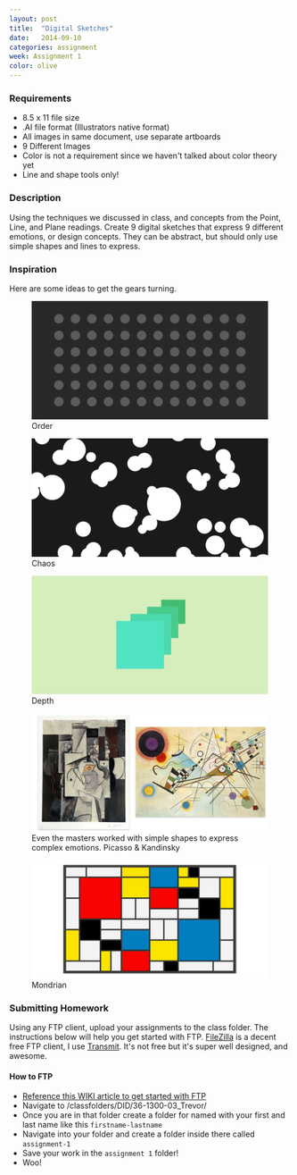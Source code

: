 ```yaml
---
layout: post
title:  "Digital Sketches"
date:   2014-09-10
categories: assignment
week: Assignment 1
color: olive
---
```


### Requirements
- 8.5 x 11 file size
- .AI file format (Illustrators native format)
- All images in same document, use separate artboards
- 9 Different Images
- Color is not a requirement since we haven't talked about color theory yet
- Line and shape tools only!

### Description
Using the techniques we discussed in class, and concepts from the Point, Line, and Plane readings. Create 9 digital sketches that express 9 different emotions, or design concepts. They can be abstract, but should only use simple shapes and lines to express.

### Inspiration
Here are some ideas to get the gears turning.

<figure>
  <img src="/images/week1/assignment-order.png" alt="">
  <figcaption>Order</figcaption>
</figure>

<figure>
  <img src="/images/week1/assignment-chaos.png" alt="">
  <figcaption>Chaos</figcaption>
</figure>

<figure>
  <img src="/images/week1/assignment-depth.png" alt="">
  <figcaption>Depth</figcaption>
</figure>

<figure>
  <img src="/images/week1/assignment-masters.jpg" alt="">
  <figcaption>Even the masters worked with simple shapes to express complex emotions. Picasso & Kandinsky</figcaption>
</figure>

<figure>
  <img src="/images/week1/assignment-masters-2.jpg" alt="">
  <figcaption>Mondrian</figcaption>
</figure>

### Submitting Homework
Using any FTP client, upload your assignments to the class folder. The instructions below will help you get started with FTP. [FileZilla](https://filezilla-project.org/download.php?type=client) is a decent free FTP client, I use [Transmit](http://panic.com/transmit/). It's not free but it's super well designed, and awesome.

#### How to FTP
- [Reference this WIKI article to get started with FTP](http://imamp.colum.edu/mediawiki/index.php/FTP)
- Navigate to /classfolders/DID/36-1300-03_Trevor/
- Once you are in that folder create a folder for named with your first and last name like this `firstname-lastname`
- Navigate into your folder and create a folder inside there called `assignment-1`
- Save your work in the `assignment 1` folder!
- Woo!
